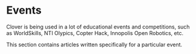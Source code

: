 # Events

Clover is being used in a lot of educational events and competitions, such as WorldSkills, NTI Olypics, Copter Hack, Innopolis Open Robotics, etc.

This section contains articles written specifically for a particular event.
